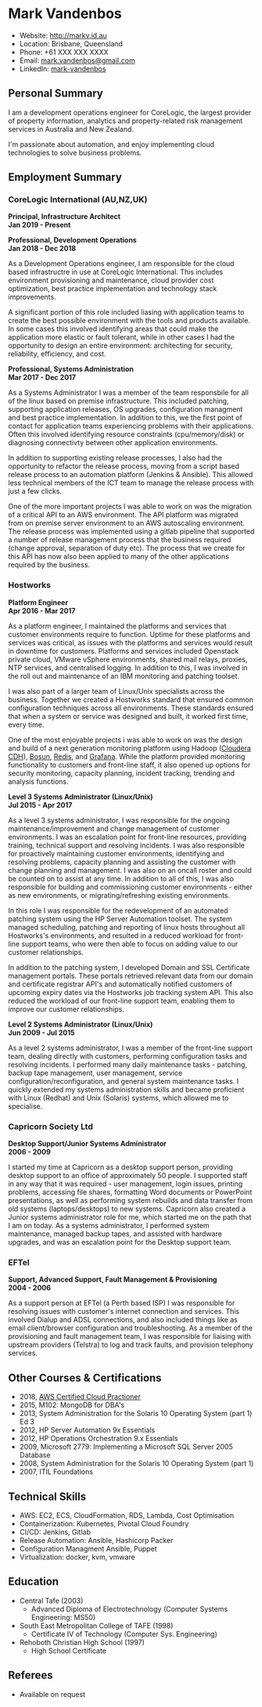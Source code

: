 # Mark Vandenbos

- Website: http://markv.id.au
- Location: Brisbane, Queensland
- Phone: +61 XXX XXX XXXX
- Email: mark.vandenbos@gmail.com
- LinkedIn: [mark-vandenbos](https://www.linkedin.com/in/mark-vandenbos-0b8a181a/)

## Personal Summary

I am a development operations engineer for CoreLogic, the largest provider of property information, analytics and property-related risk management services in Australia and New Zealand. 

I'm passionate about automation, and enjoy implementing cloud technologies to solve business problems.

## Employment Summary

### CoreLogic International (AU,NZ,UK)
__Principal, Infrastructure Architect__  
__Jan 2019 - Present__

__Professional, Development Operations__  
__Jan 2018 - Dec 2018__

As a Development Operations engineer, I am responsible for the cloud based infrastructre in use at CoreLogic International. This includes environment provisioning and maintenance, cloud provider cost optimization, best practice implementation and technology stack improvements. 

A significant portion of this role included liasing with application teams to create the best possible environment with the tools and products available. In some cases this involved identifying areas that could make the application more elastic or fault tolerant, while in other cases I had the opportunity to design an entire environment: architecting for security, reliability, efficiency, and cost.

__Professional, Systems Administration__  
__Mar 2017 - Dec 2017__

As a Systems Administrator I was a member of the team responsbile for all of the linux based on premise infrastructure. This included patching, supporting application releases, OS upgrades, configuration managment and best practice implementation. In addition to this, we the first point of contact for application teams experiencing problems with their applications. Often this involved identifying resource constraints (cpu/memory/disk) or diagnosing connectivty between other application environments. 

In addition to supporting existing release processes, I also had the opportunity to refactor the release process, moving from a script based release process to an automation platform (Jenkins & Ansible). This allowed less technical members of the ICT team to manage the release process with just a few clicks.

One of the more important projects I was able to work on was the migration of a critical API to an AWS environment. The API platform was migrated from on premise server environment to an AWS autoscaling environment. The release process was implemented using a gitlab pipeline that supported a number of release management process that the business required (change approval, separation of duty etc). The process that we create for this API has now also been applied to many of the other applications required by the business. 

###  Hostworks
__Platform Engineer__  
__Apr 2016 - Mar 2017__

As a platform engineer, I maintained the platforms and services that customer environments require to function. Uptime for these platforms and services was critical, as issues with the platforms and services would result in downtime for customers. Platforms and services included Openstack private cloud, VMware vSphere environments, shared mail relays, proxies, NTP services, and centralised logging. In addition to this, I was involved in the roll out and maintenance of an IBM monitoring and patching toolset.

I was also part of a larger team of Linux/Unix specialists across the business. Together we created a Hostworks standard that ensured common configuration techniques across all environments. These standards ensured that when a system or service was designed and built, it worked first time, every time.

One of the most enjoyable projects i was able to work on was the design and build of a next generation monitoring platform using Hadoop ([Cloudera CDH](https://www.cloudera.com/products/open-source/apache-hadoop/key-cdh-components.html)), [Bosun](https://bosun.org/), [Redis](https://redis.io/), and [Grafana](https://grafana.com/). While the platform provided monitoring functionality to customers and front-line staff, it also opened up options for security monitoring, capacity planning, incident tracking, trending and analysis functions.

__Level 3 Systems Administrator (Linux/Unix)__  
__Jul 2015 - Apr 2017__

As a level 3 systems administrator, I was responsible for the ongoing maintenance/improvement and change management of customer environments. I was an escalation point for front-line resources, providing training, technical support and resolving incidents. I was also responsible for proactively maintaining customer environments, identifying and resolving problems, capacity planning and assisting the customer with change planning and management. I was also on an oncall roster and could be counted on to assist at any time. In addition to all of this, I was also responsible for building and commissioning customer environments - either as new environments, or migrating/refreshing existing environments.

In this role I was responsible for the redevelopment of an automated patching system using the HP Server Automation toolset. The system managed scheduling, patching and reporting of linux hosts throughout all Hostworks's environments, and resulted in a reduced workload for front-line support teams, who were then able to focus on adding value to our customer relationships.

In addition to the patching system, I developed Domain and SSL Certificate management portals. These portals retrieved relevant data from our domain and certificate registrar API's and automatically notified customers of upcoming expiry dates via the Hostworks job tracking system API. This also reduced the workload of our front-line support team, enabling them to improve our customer relationships.

__Level 2 Systems Administrator (Linux/Unix)__  
__Jun 2009 - Jul 2015__

As a level 2 systems administrator, I was a member of the front-line support team, dealing directly with customers, performing configuration tasks and resolving incidents. I performed many daily maintenance tasks - patching, backup tape management, user management, service configuration/reconfiguration, and general system maintenance tasks. I quickly extended my systems administration skills and became proficient with Linux (Redhat) and Unix (Solaris) systems, which allowed me to specialise.

### Capricorn Society Ltd
__Desktop Support/Junior Systems Administrator__  
__2006 - 2009__

I started my time at Capricorn as a desktop support person, providing desktop support to an office of approximately 50 people. I supported staff in any way that it was required - user management, login issues, printing problems, accessing file shares, formatting Word documents or PowerPoint presentations, as well as performing system rebuilds and data transfer from old systems (laptops/desktops) to new systems. Capricorn also created a Junior systems administrator role for me, which started me on the path that I am on today. As a systems administrator, I performed system maintenance, managed backup tapes, and assisted with hardware upgrades, and was an escalation point for the Desktop support team.


### EFTel
__Support, Advanced Support, Fault Management & Provisioning__  
__2004 - 2006__

As a support person at EFTel (a Perth based ISP) I was responsible for resolving issues with customer's internet connection and services. This involved Dialup and ADSL connections, and also included things like as email client/browser configuration and troubleshooting. As a member of the provisioning and fault management team, I was responsible for liaising with upstream providers (Telstra) to log and track faults, and provision telephony services.

## Other Courses & Certifications

- 2018, [AWS Certified Cloud Practioner](https://www.certmetrics.com/amazon/public/badge.aspx?i=9&t=c&d=2018-08-30&ci=AWS00449233)
- 2015, M102: MongoDB for DBA's
- 2013, System Administration for the Solaris 10 Operating System (part 1) Ed 3
- 2012, HP Server Automation 9x Essentials
- 2012, HP Operations Orchestration 9.x Essentials
- 2009, Microsoft 2779: Implementing a Microsoft SQL Server 2005 Database
- 2008, System Administration for the Solaris 10 Operating System (part 1)
- 2007, ITIL Foundations

## Technical Skills

- AWS: EC2, ECS, CloudFormation, RDS, Lambda, Cost Optimisation
- Containerization: Kubernetes, Pivotal Cloud Foundry
- CI/CD: Jenkins, Gitlab
- Release Automation: Ansible, Hashicorp Packer
- Configuration Managment Ansible, Puppet
- Virtualization: docker, kvm, vmware

## Education

- Central Tafe (2003)
  - Advanced Diploma of Electrotechnology (Computer Systems Engineering: MS50)
- South East Metropolitan College of TAFE (1998)
  - Certificate IV of Technology (Computer Sys. Engineering)
- Rehoboth Christian High School (1997)
  - High School Certificate

## Referees

- Available on request
